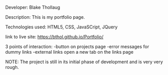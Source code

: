 Developer: Blake Thollaug

Description: This is my portfolio page.

Technologies used: HTML5, CSS, JavaSCript, JQuery

link to live site: https://bthol.github.io/Portfolio/

3 points of interaction:
-button on projects page
-error messages for dummy links
-external links open a new tab on the links page

NOTE: The project is still in its initial phase of development and is very very rough.
